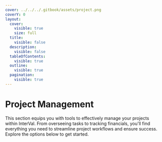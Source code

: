 ```yaml
---
cover: ../../../.gitbook/assets/project.png
coverY: 0
layout:
  cover:
    visible: true
    size: full
  title:
    visible: false
  description:
    visible: false
  tableOfContents:
    visible: true
  outline:
    visible: true
  pagination:
    visible: true
---
```


# Project Management

This section equips you with tools to effectively manage your projects within InterVal. From overseeing tasks to tracking financials, you'll find everything you need to streamline project workflows and ensure success. Explore the options below to get started.
